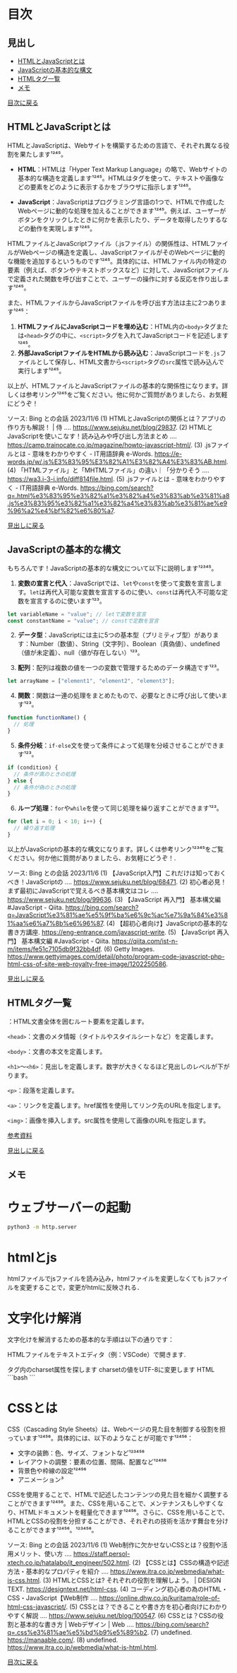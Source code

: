 # 目次

## 見出し

- [HTMLとJavaScriptとは](#HTMLとJavaScriptとは)
- [JavaScriptの基本的な構文](#JavaScriptの基本的な構文)
- [HTMLタグ一覧](#HTMLタグ一覧)
- [メモ](#メモ)


[目次に戻る](../README.md)

## HTMLとJavaScriptとは
HTMLとJavaScriptは、Webサイトを構築するための言語で、それぞれ異なる役割を果たします¹²⁴⁵。

- **HTML**：HTMLは「Hyper Text Markup Language」の略で、Webサイトの基本的な構造を定義します¹²⁴⁵。HTMLはタグを使って、テキストや画像などの要素をどのように表示するかをブラウザに指示します¹²⁴⁵。

- **JavaScript**：JavaScriptはプログラミング言語の1つで、HTMLで作成したWebページに動的な処理を加えることができます¹²⁴⁵。例えば、ユーザーがボタンをクリックしたときに何かを表示したり、データを取得したりするなどの動作を実現します¹²⁴⁵。

HTMLファイルとJavaScriptファイル（.jsファイル）の関係性は、HTMLファイルがWebページの構造を定義し、JavaScriptファイルがそのWebページに動的な機能を追加するというものです¹²⁴⁵。具体的には、HTMLファイル内の特定の要素（例えば、ボタンやテキストボックスなど）に対して、JavaScriptファイルで定義された関数を呼び出すことで、ユーザーの操作に対する反応を作り出します¹²⁴⁵。

また、HTMLファイルからJavaScriptファイルを呼び出す方法は主に2つあります¹²⁴⁵：
1. **HTMLファイルにJavaScriptコードを埋め込む**：HTML内の`<body>`タグまたは`<head>`タグの中に、`<script>`タグを入れてJavaScriptコードを記述します¹²⁴⁵。
2. **外部JavaScriptファイルをHTMLから読み込む**：JavaScriptコードを`.js`ファイルとして保存し、HTML文書から`<script>`タグの`src`属性で読み込んで実行します¹²⁴⁵。

以上が、HTMLファイルとJavaScriptファイルの基本的な関係性になります。詳しくは参考リンク¹²⁴⁵をご覧ください。他に何かご質問がありましたら、お気軽にどうぞ！

ソース: Bing との会話 2023/11/6
(1) HTMLとJavaScriptの関係とは？アプリの作り方も解説！ | 侍 .... https://www.sejuku.net/blog/29837.
(2) HTMLとJavaScriptを使いこなす！読み込みや呼び出し方法まとめ .... https://camp.trainocate.co.jp/magazine/howto-javascript-html/.
(3) .jsファイルとは - 意味をわかりやすく - IT用語辞典 e-Words. https://e-words.jp/w/.js%E3%83%95%E3%82%A1%E3%82%A4%E3%83%AB.html.
(4) 「HTMLファイル」と「MHTMLファイル」の違い｜「分かりそう .... https://wa3.i-3-i.info/diff814file.html.
(5) .jsファイルとは - 意味をわかりやすく - IT用語辞典 e-Words. https://bing.com/search?q=.html%e3%83%95%e3%82%a1%e3%82%a4%e3%83%ab%e3%81%a8.js%e3%83%95%e3%82%a1%e3%82%a4%e3%83%ab%e3%81%ae%e9%96%a2%e4%bf%82%e6%80%a7.


[見出しに戻る](#見出し)

## JavaScriptの基本的な構文
もちろんです！JavaScriptの基本的な構文について以下に説明します¹²³⁴⁵。

1. **変数の宣言と代入**：JavaScriptでは、`let`や`const`を使って変数を宣言します。`let`は再代入可能な変数を宣言するのに使い、`const`は再代入不可能な定数を宣言するのに使います¹²³。

```javascript
let variableName = "value"; // letで変数を宣言
const constantName = "value"; // constで定数を宣言
```

2. **データ型**：JavaScriptには主に5つの基本型（プリミティブ型）があります：Number（数値）、String（文字列）、Boolean（真偽値）、undefined（値が未定義）、null（値が存在しない）¹²³。

3. **配列**：配列は複数の値を一つの変数で管理するためのデータ構造です¹²³。

```javascript
let arrayName = ["element1", "element2", "element3"];
```

4. **関数**：関数は一連の処理をまとめたもので、必要なときに呼び出して使います¹²³。

```javascript
function functionName() {
  // 処理
}
```

5. **条件分岐**：`if-else`文を使って条件によって処理を分岐させることができます¹²³。

```javascript
if (condition) {
  // 条件が真のときの処理
} else {
  // 条件が偽のときの処理
}
```

6. **ループ処理**：`for`や`while`を使って同じ処理を繰り返すことができます¹²³。

```javascript
for (let i = 0; i < 10; i++) {
  // 繰り返す処理
}
```

以上がJavaScriptの基本的な構文になります。詳しくは参考リンク¹²³⁴⁵をご覧ください。何か他に質問がありましたら、お気軽にどうぞ！.

ソース: Bing との会話 2023/11/6
(1) 【JavaScript入門】これだけは知っておくべき！JavaScriptの .... https://www.sejuku.net/blog/68471.
(2) 初心者必見！まず最初にJavaScriptで覚えるべき基本構文はコレ .... https://www.sejuku.net/blog/99636.
(3) 【JavaScript 再入門】 基本構文編 #JavaScript - Qiita. https://bing.com/search?q=JavaScript%e3%81%ae%e5%9f%ba%e6%9c%ac%e7%9a%84%e3%81%aa%e6%a7%8b%e6%96%87.
(4) 【超初心者向け】JavaScriptの基本的な書き方講座. https://eng-entrance.com/javascript-write.
(5) 【JavaScript 再入門】 基本構文編 #JavaScript - Qiita. https://qiita.com/ist-n-m/items/fe51c7105db9f32bb4df.
(6) Getty Images. https://www.gettyimages.com/detail/photo/program-code-javascript-php-html-css-of-site-web-royalty-free-image/1202250586.

[見出しに戻る](#見出し)

## HTMLタグ一覧
<html>：HTML文書全体を囲むルート要素を定義します。

`<head>`：文書のメタ情報（タイトルやスタイルシートなど）を定義します。

`<body>`：文書の本文を定義します。

`<h1>`〜`<h6>`：見出しを定義します。数字が大きくなるほど見出しのレベルが下がります。

`<p>`：段落を定義します。

`<a>`：リンクを定義します。href属性を使用してリンク先のURLを指定します。

`<img>`：画像を挿入します。src属性を使用して画像のURLを指定します。

[参考資料](https://dev.dx.biztex.co.jp/it-column/htmltag/#:~:text=HTML%E3%82%BF%E3%82%B0%E3%81%A8%E3%81%AF%201%20%3Chtml%3E%20%EF%BC%9AHTML%E6%96%87%E6%9B%B8%E5%85%A8%E4%BD%93%E3%82%92%E5%9B%B2%E3%82%80%E3%83%AB%E3%83%BC%E3%83%88%E8%A6%81%E7%B4%A0%E3%82%92%E5%AE%9A%E7%BE%A9%E3%81%97%E3%81%BE%E3%81%99%E3%80%82%202%20%3Chead%3E%20%EF%BC%9A%E6%96%87%E6%9B%B8%E3%81%AE%E3%83%A1%E3%82%BF%E6%83%85%E5%A0%B1%EF%BC%88%E3%82%BF%E3%82%A4%E3%83%88%E3%83%AB%E3%82%84%E3%82%B9%E3%82%BF%E3%82%A4%E3%83%AB%E3%82%B7%E3%83%BC%E3%83%88%E3%81%AA%E3%81%A9%EF%BC%89%E3%82%92%E5%AE%9A%E7%BE%A9%E3%81%97%E3%81%BE%E3%81%99%E3%80%82%203,6%20%3Ca%3E%20%EF%BC%9A%E3%83%AA%E3%83%B3%E3%82%AF%E3%82%92%E5%AE%9A%E7%BE%A9%E3%81%97%E3%81%BE%E3%81%99%E3%80%82%20...%207%20%3Cimg%3E%20%EF%BC%9A%E7%94%BB%E5%83%8F%E3%82%92%E6%8C%BF%E5%85%A5%E3%81%97%E3%81%BE%E3%81%99%E3%80%82%20)

[見出しに戻る](#見出し)

## メモ
# ウェブサーバーの起動

```bash
python3 -m http.server
```

# htmlとjs
htmlファイルでjsファイルを読み込み，htmlファイルを変更しなくても
jsファイルを変更することで，変更がhtmlに反映される．

# 文字化け解消
文字化けを解消するための基本的な手順は以下の通りです：

HTMLファイルをテキストエディタ（例：VSCode）で開きます.
<head>タグ内のcharset属性を探します
charsetの値をUTF-8に変更します
HTML
```bash
<!DOCTYPE html>
<html lang="ja">
<head>
    <meta charset="UTF-8">
    <!-- 他のメタタグやリンクタグ -->
</head>
<body>
    <!-- ページの内容 -->
</body>
</html>
```

# CSSとは
CSS（Cascading Style Sheets）は、Webページの見た目を制御する役割を担っています¹²⁴⁵⁶。具体的には、以下のようなことが可能です¹²⁴⁵⁶：

- 文字の装飾：色、サイズ、フォントなど¹²³⁴⁵⁶
- レイアウトの調整：要素の位置、間隔、配置など¹²⁴⁵⁶
- 背景色や枠線の設定¹²⁴⁵⁶
- アニメーション³

CSSを使用することで、HTMLで記述したコンテンツの見た目を細かく調整することができます¹²⁴⁵⁶。また、CSSを用いることで、メンテナンスもしやすくなり、HTMLドキュメントを軽量化できます¹²⁴⁵⁶。さらに、CSSを用いることで、HTMLとCSSの役割を分担することができ、それぞれの技術を活かす舞台を分けることができます¹²⁴⁵⁶。¹²³⁴⁵⁶。

ソース: Bing との会話 2023/11/6
(1) Web制作に欠かせないCSSとは？役割や活用メリット、使い方 .... https://staff.persol-xtech.co.jp/hatalabo/it_engineer/502.html.
(2) 【CSSとは】CSSの構造や記述方法・基本的なプロパティを紹介 .... https://www.itra.co.jp/webmedia/what-is-css.html.
(3) HTMLとCSSとは? それぞれの役割を理解しよう。 | DESIGN TEXT. https://designtext.net/html-css.
(4) コーディング初心者の為のHTML・CSS・JavaScript【Web制作 .... https://online.dhw.co.jp/kuritama/role-of-html-css-javascript/.
(5) CSSとは？できることや書き方を初心者向けにわかりやすく解説 .... https://www.sejuku.net/blog/100547.
(6) CSSとは？CSSの役割と基本的な書き方 | Webデザイン | Web .... https://bing.com/search?q=.css%e3%81%ae%e5%bd%b9%e5%89%b2.
(7) undefined. https://manaable.com/.
(8) undefined. https://www.itra.co.jp/webmedia/what-is-html.html.

[目次に戻る](../README.md)